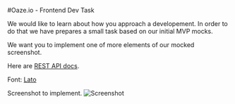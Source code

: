 #Oaze.io - Frontend Dev Task

We would like to learn about how you approach a developement. In order to do that we have prepares a small task based on our initial MVP mocks. 

We want you to implement one of more elements of our mocked screenshot. 

Here are [REST API docs](https://app.swaggerhub.com/apis-docs/filipjakubowski/OazeTest/1.0.0#/Performance). 

Font: [Lato](https://fonts.google.com/specimen/Lato)

Screenshot to implement. 
![Screenshot](images/screenshot-markettplace-dashboard.png "Screenshot")



